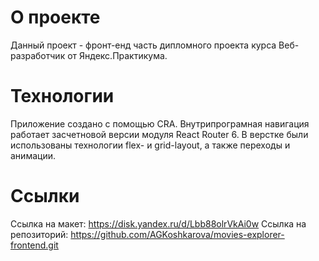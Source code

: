 # О проекте

Данный проект - фронт-енд часть дипломного проекта курса Веб-разработчик от Яндекс.Практикума.

# Технологии

Приложение создано с помощью CRA. Внутрипрограмная навигация работает засчетновой версии модуля React Router 6. В верстке были использованы технологии flex- и grid-layout, а также переходы и анимации.

# Ссылки

Ссылка на макет: https://disk.yandex.ru/d/Lbb88olrVkAi0w
Ссылка на репозиторий: https://github.com/AGKoshkarova/movies-explorer-frontend.git
